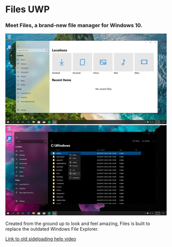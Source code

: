 <h1>Files UWP</h1>
<h3>Meet Files, a brand-new file manager for Windows 10.</h3>
<img src="Assets/FilesHome.jpg" width="800px">
<img src="Assets/FilesDrive.jpg" width="800px">
<p>Created from the ground up to look and feel amazing, Files is built to replace the outdated Windows File Explorer.</p>
<a href="https://youtu.be/1wSA8PYKhpA?t=124">Link to old sideloading help video</a>


